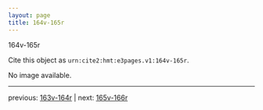 ```yaml
---
layout: page
title: 164v-165r
---
```


164v-165r

Cite this object as `urn:cite2:hmt:e3pages.v1:164v-165r`.

No image available. 



---

previous: [163v-164r](../163v-164r/) | next: [165v-166r](../165v-166r/)